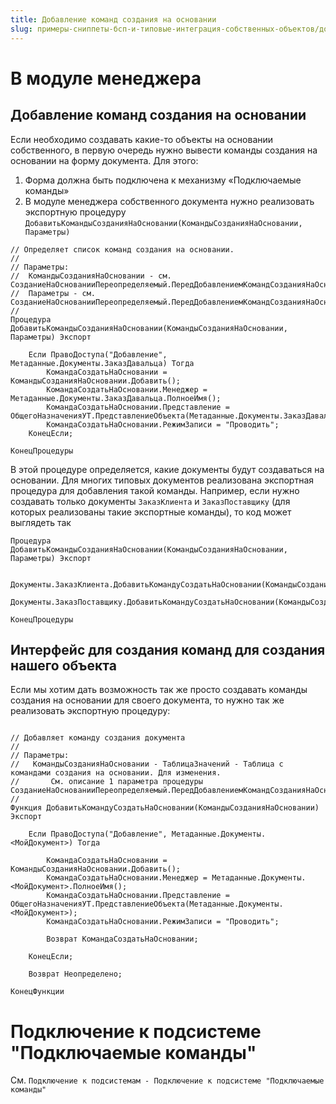 ```yaml
---
title: Добавление команд создания на основании
slug: примеры-сниппеты-бсп-и-типовые-интеграция-собственных-объектов/добавление-команд-создания-на-основании
---
```

# В модуле менеджера
## Добавление команд создания на основании
Если необходимо создавать какие-то объекты на основании собственного, в первую очередь нужно вывести команды создания на основании на форму документа.
Для этого:

1. Форма должна быть подключена к механизму «Подключаемые команды»
2. В модуле менеджера собственного документа нужно реализовать экспортную процедуру `ДобавитьКомандыСозданияНаОсновании(КомандыСозданияНаОсновании, Параметры)`

```bsl
// Определяет список команд создания на основании.
//
// Параметры:
//  КомандыСозданияНаОсновании - см. СозданиеНаОснованииПереопределяемый.ПередДобавлениемКомандСозданияНаОсновании.КомандыСозданияНаОсновании
//  Параметры - см. СозданиеНаОснованииПереопределяемый.ПередДобавлениемКомандСозданияНаОсновании.Параметры
//
Процедура ДобавитьКомандыСозданияНаОсновании(КомандыСозданияНаОсновании, Параметры) Экспорт
 
	Если ПравоДоступа("Добавление", Метаданные.Документы.ЗаказДавальца) Тогда
		КомандаСоздатьНаОсновании = КомандыСозданияНаОсновании.Добавить();
		КомандаСоздатьНаОсновании.Менеджер = Метаданные.Документы.ЗаказДавальца.ПолноеИмя();
		КомандаСоздатьНаОсновании.Представление = ОбщегоНазначенияУТ.ПредставлениеОбъекта(Метаданные.Документы.ЗаказДавальца);
		КомандаСоздатьНаОсновании.РежимЗаписи = "Проводить";
	КонецЕсли;
	
КонецПроцедуры
```
В этой процедуре определяется, какие документы будут создаваться на основании. Для многих типовых документов реализована экспортная процедура для добавления такой команды. Например, если нужно создавать только документы `ЗаказКлиента` и `ЗаказПоставщику` (для которых реализованы такие экспортные команды), то код может выглядеть так

```bsl
Процедура ДобавитьКомандыСозданияНаОсновании(КомандыСозданияНаОсновании, Параметры) Экспорт
	
	Документы.ЗаказКлиента.ДобавитьКомандуСоздатьНаОсновании(КомандыСозданияНаОсновании);
	Документы.ЗаказПоставщику.ДобавитьКомандуСоздатьНаОсновании(КомандыСозданияНаОсновании);
	
КонецПроцедуры
```

## Интерфейс для создания команд для создания нашего объекта
Если мы хотим дать возможность так же просто создавать команды создания на основании для своего документа, то нужно так же реализовать экспортную процедуру:
```bsl

// Добавляет команду создания документа
//
// Параметры:
//   КомандыСозданияНаОсновании - ТаблицаЗначений - Таблица с командами создания на основании. Для изменения.
//       См. описание 1 параметра процедуры СозданиеНаОснованииПереопределяемый.ПередДобавлениемКомандСозданияНаОсновании().
//
Функция ДобавитьКомандуСоздатьНаОсновании(КомандыСозданияНаОсновании) Экспорт
 
    Если ПравоДоступа("Добавление", Метаданные.Документы.<МойДокумент>) Тогда
        
        КомандаСоздатьНаОсновании = КомандыСозданияНаОсновании.Добавить();
        КомандаСоздатьНаОсновании.Менеджер = Метаданные.Документы.<МойДокумент>.ПолноеИмя();
        КомандаСоздатьНаОсновании.Представление = ОбщегоНазначенияУТ.ПредставлениеОбъекта(Метаданные.Документы.<МойДокумент>);
        КомандаСоздатьНаОсновании.РежимЗаписи = "Проводить";
		
        Возврат КомандаСоздатьНаОсновании;
		
    КонецЕсли;
	
    Возврат Неопределено;
	
КонецФункции
```
# Подключение к подсистеме "Подключаемые команды"
См. `Подключение к подсистемам - Подключение к подсистеме "Подключаемые команды"`